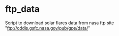 # ftp_data
Script to download solar flares data from nasa ftp site "ftp://cddis.gsfc.nasa.gov/pub/gps/data/"
